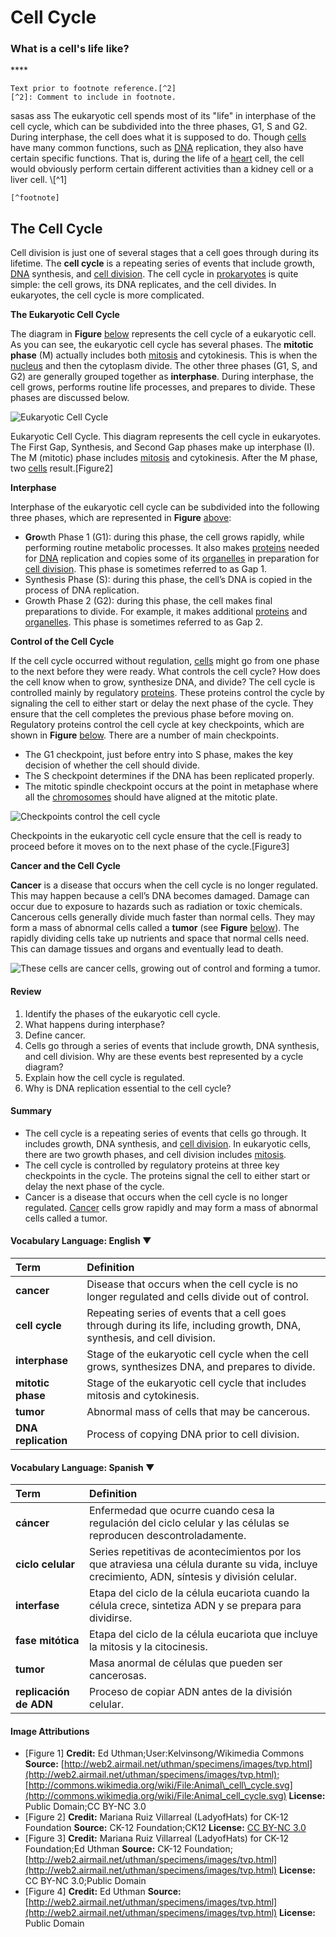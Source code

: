 # Cell Cycle

### **What is a cell's life like?**

\*\*\*\*

```text
Text prior to footnote reference.[^2]
[^2]: Comment to include in footnote.
```

sasas ass The eukaryotic cell spends most of its "life" in interphase of the cell cycle, which can be subdivided into the three phases, G1, S and G2. During interphase, the cell does what it is supposed to do. Though [cells](https://www.ck12.org/c/biology/cells) have many common functions, such as [DNA](https://www.ck12.org/c/biology/dna) replication, they also have certain specific functions. That is, during the life of a [heart](https://www.ck12.org/c/biology/heart) cell, the cell would obviously perform certain different activities than a kidney cell or a liver cell. \\[^1\]

```text
[^footnote]
```

## The Cell Cycle

Cell division is just one of several stages that a cell goes through during its lifetime. The **cell cycle** is a repeating series of events that include growth, [DNA](https://www.ck12.org/c/biology/dna) synthesis, and [cell division](https://www.ck12.org/c/biology/cell-division). The cell cycle in [prokaryotes](https://www.ck12.org/c/biology/prokaryotes) is quite simple: the cell grows, its DNA replicates, and the cell divides. In eukaryotes, the cell cycle is more complicated.

**The Eukaryotic Cell Cycle**

The diagram in **Figure** [below](https://www.ck12.org/c/biology/cell-cycle/lesson/Cell-Cycle-BIO/?referrer=concept_details#x-ck12-RXVrYXJ5b3RpYy1DZWxsLUN5Y2xl) represents the cell cycle of a eukaryotic cell. As you can see, the eukaryotic cell cycle has several phases. The **mitotic phase** \(M\) actually includes both [mitosis](https://www.ck12.org/c/biology/mitosis) and cytokinesis. This is when the [nucleus](https://www.ck12.org/c/biology/nucleus) and then the cytoplasm divide. The other three phases \(G1, S, and G2\) are generally grouped together as **interphase**. During interphase, the cell grows, performs routine life processes, and prepares to divide. These phases are discussed below.

![Eukaryotic Cell Cycle](https://dr282zn36sxxg.cloudfront.net/datastreams/f-d%3Acc0a040c5a6012f2eb0df1c9422a25d89f12c120a9ea13e05dd58db7%2BIMAGE_THUMB_POSTCARD_TINY%2BIMAGE_THUMB_POSTCARD_TINY.1)

Eukaryotic Cell Cycle. This diagram represents the cell cycle in eukaryotes. The First Gap, Synthesis, and Second Gap phases make up interphase \(I\). The M \(mitotic\) phase includes [mitosis](https://www.ck12.org/c/biology/mitosis) and cytokinesis. After the M phase, two [cells](https://www.ck12.org/c/biology/cells) result.\[Figure2\]

**Interphase**

Interphase of the eukaryotic cell cycle can be subdivided into the following three phases, which are represented in **Figure** [above](https://www.ck12.org/c/biology/cell-cycle/lesson/Cell-Cycle-BIO/?referrer=concept_details#x-ck12-RXVrYXJ5b3RpYy1DZWxsLUN5Y2xl):

* **Gro**wth Phase 1 \(G1\): during this phase, the cell grows rapidly, while performing routine metabolic processes. It also makes [proteins](https://www.ck12.org/c/biology/proteins) needed for [DNA](https://www.ck12.org/c/biology/dna) replication and copies some of its [organelles](https://www.ck12.org/c/biology/organelles) in preparation for [cell division](https://www.ck12.org/c/biology/cell-division).  This phase is sometimes referred to as Gap 1.
* Synthesis Phase \(S\): during this phase, the cell’s DNA is copied in the process of DNA replication.
* Growth Phase 2 \(G2\): during this phase, the cell makes final preparations to divide. For example, it makes additional [proteins](https://www.ck12.org/c/biology/proteins) and [organelles](https://www.ck12.org/c/biology/organelles). This phase is sometimes referred to as Gap 2.

**Control of the Cell Cycle**

If the cell cycle occurred without regulation, [cells](https://www.ck12.org/c/biology/cells) might go from one phase to the next before they were ready. What controls the cell cycle? How does the cell know when to grow, synthesize DNA, and divide? The cell cycle is controlled mainly by regulatory [proteins](https://www.ck12.org/c/biology/proteins). These proteins control the cycle by signaling the cell to either start or delay the next phase of the cycle. They ensure that the cell completes the previous phase before moving on. Regulatory proteins control the cell cycle at key checkpoints, which are shown in **Figure** [below](https://www.ck12.org/c/biology/cell-cycle/lesson/Cell-Cycle-BIO/?referrer=concept_details#x-ck12-VGhlLUNlbGwtQ3ljbGUtYW5kLUNoZWNrcG9pbnRz). There are a number of main checkpoints.

* The G1 checkpoint, just before entry into S phase, makes the key decision of whether the cell should divide.
* The S checkpoint determines if the DNA has been replicated properly.
* The mitotic spindle checkpoint occurs at the point in metaphase where all the [chromosomes](https://www.ck12.org/c/biology/chromosomes) should have aligned at the mitotic plate.

![Checkpoints control the cell cycle](https://dr282zn36sxxg.cloudfront.net/datastreams/f-d%3Abf0f168191ca425686cb93179d6d0690d4b9690da0543fc9be18c0c9%2BIMAGE_THUMB_POSTCARD_TINY%2BIMAGE_THUMB_POSTCARD_TINY.1)

Checkpoints in the eukaryotic cell cycle ensure that the cell is ready to proceed before it moves on to the next phase of the cycle.\[Figure3\]

**Cancer and the Cell Cycle**

**Cancer** is a disease that occurs when the cell cycle is no longer regulated. This may happen because a cell’s DNA becomes damaged. Damage can occur due to exposure to hazards such as radiation or toxic chemicals. Cancerous cells generally divide much faster than normal cells. They may form a mass of abnormal cells called a **tumor** \(see **Figure** [below](https://www.ck12.org/c/biology/cell-cycle/lesson/Cell-Cycle-BIO/?referrer=concept_details#x-ck12-QmlvLTA1LTA1LVR1bW9yLWNlbGxz)\). The rapidly dividing cells take up nutrients and space that normal cells need. This can damage tissues and organs and eventually lead to death.

![These cells are cancer cells, growing out of control and forming a tumor.](https://dr282zn36sxxg.cloudfront.net/datastreams/f-d%3A58ca4b8b45e12b502fd4c6d662baef5bc0a794bca995720a9daa3ccc%2BIMAGE_THUMB_POSTCARD_TINY%2BIMAGE_THUMB_POSTCARD_TINY.1)

#### Review <a id="x-ck12-RXhwbG9yZSBNb3Jl"></a>

1. Identify the phases of the eukaryotic cell cycle.
2. What happens during interphase?
3. Define cancer.
4. Cells go through a series of events that include growth, DNA synthesis, and cell division. Why are these events best represented by a cycle diagram?
5. Explain how the cell cycle is regulated.
6. Why is DNA replication essential to the cell cycle?

#### Summary <a id="x-ck12-U3VtbWFyeQ.."></a>

* The cell cycle is a repeating series of events that cells go through. It includes growth, DNA synthesis, and [cell division](https://www.ck12.org/c/biology/cell-division). In eukaryotic cells, there are two growth phases, and cell division includes [mitosis](https://www.ck12.org/c/biology/mitosis).
* The cell cycle is controlled by regulatory proteins at three key checkpoints in the cycle. The proteins signal the cell to either start or delay the next phase of the cycle.
* Cancer is a disease that occurs when the cell cycle is no longer regulated. [Cancer](https://www.ck12.org/c/biology/cancer) cells grow rapidly and may form a mass of abnormal cells called a tumor.

#### Vocabulary Language: English ▼

| Term | Definition |
| :--- | :--- |
| **cancer** | Disease that occurs when the cell cycle is no longer regulated and cells divide out of control. |
| **cell cycle** | Repeating series of events that a cell goes through during its life, including growth, DNA, synthesis, and cell division. |
| **interphase** | Stage of the eukaryotic cell cycle when the cell grows, synthesizes DNA, and prepares to divide. |
| **mitotic phase** | Stage of the eukaryotic cell cycle that includes mitosis and cytokinesis. |
| **tumor** | Abnormal mass of cells that may be cancerous. |
| **DNA replication** | Process of copying DNA prior to cell division. |

#### Vocabulary Language: Spanish ▼

| Term | Definition |
| :--- | :--- |
| **cáncer** | Enfermedad que ocurre cuando cesa la regulación del ciclo celular y las células se reproducen descontroladamente. |
| **ciclo celular** | Series repetitivas de acontecimientos por los que atraviesa una célula durante su vida, incluye crecimiento, ADN, síntesis y división celular. |
| **interfase** | Etapa del ciclo de la célula eucariota cuando la célula crece, sintetiza ADN y se prepara para dividirse. |
| **fase mitótica** | Etapa del ciclo de la célula eucariota que incluye la mitosis y la citocinesis. |
| **tumor** | Masa anormal de células que pueden ser cancerosas. |
| **replicación de ADN** | Proceso de copiar ADN antes de la división celular. |

#### Image Attributions

* \[Figure 1\] **Credit:** Ed Uthman;User:Kelvinsong/Wikimedia Commons **Source:** [http://web2.airmail.net/uthman/specimens/images/tvp.html](http://web2.airmail.net/uthman/specimens/images/tvp.html);[http://commons.wikimedia.org/wiki/File:Animal\_cell\_cycle.svg](http://commons.wikimedia.org/wiki/File:Animal_cell_cycle.svg) **License:** Public Domain;CC BY-NC 3.0
* \[Figure 2\] **Credit:** Mariana Ruiz Villarreal \(LadyofHats\) for CK-12 Foundation **Source:** CK-12 Foundation;CK12 **License:** [CC BY-NC 3.0](http://creativecommons.org/licenses/by-nc/3.0/)
* \[Figure 3\] **Credit:** Mariana Ruiz Villarreal \(LadyofHats\) for CK-12 Foundation;Ed Uthman **Source:** CK-12 Foundation;[http://web2.airmail.net/uthman/specimens/images/tvp.html](http://web2.airmail.net/uthman/specimens/images/tvp.html) **License:** CC BY-NC 3.0;Public Domain
* \[Figure 4\] **Credit:** Ed Uthman **Source:** [http://web2.airmail.net/uthman/specimens/images/tvp.html](http://web2.airmail.net/uthman/specimens/images/tvp.html) **License:** Public Domain

